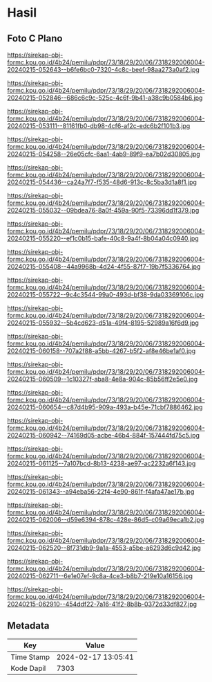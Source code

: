 # Hasil

## Foto C Plano

https://sirekap-obj-formc.kpu.go.id/4b24/pemilu/pdpr/73/18/29/20/06/7318292006004-20240215-052643--b6fe6bc0-7320-4c8c-beef-98aa273a0af2.jpg

https://sirekap-obj-formc.kpu.go.id/4b24/pemilu/pdpr/73/18/29/20/06/7318292006004-20240215-052846--686c6c9c-525c-4c6f-9b41-a38c9b0584b6.jpg

https://sirekap-obj-formc.kpu.go.id/4b24/pemilu/pdpr/73/18/29/20/06/7318292006004-20240215-053111--81161fb0-db98-4cf6-af2c-edc6b2f101b3.jpg

https://sirekap-obj-formc.kpu.go.id/4b24/pemilu/pdpr/73/18/29/20/06/7318292006004-20240215-054258--26e05cfc-6aa1-4ab9-89f9-ea7b02d30805.jpg

https://sirekap-obj-formc.kpu.go.id/4b24/pemilu/pdpr/73/18/29/20/06/7318292006004-20240215-054436--ca24a7f7-f535-48d6-913c-8c5ba3d1a8f1.jpg

https://sirekap-obj-formc.kpu.go.id/4b24/pemilu/pdpr/73/18/29/20/06/7318292006004-20240215-055032--09bdea76-8a0f-459a-90f5-73396dd1f379.jpg

https://sirekap-obj-formc.kpu.go.id/4b24/pemilu/pdpr/73/18/29/20/06/7318292006004-20240215-055220--ef1c0b15-bafe-40c8-9a4f-8b04a04c0940.jpg

https://sirekap-obj-formc.kpu.go.id/4b24/pemilu/pdpr/73/18/29/20/06/7318292006004-20240215-055408--44a9968b-4d24-4f55-87f7-19b7f5336764.jpg

https://sirekap-obj-formc.kpu.go.id/4b24/pemilu/pdpr/73/18/29/20/06/7318292006004-20240215-055722--9c4c3544-99a0-493d-bf38-9da03369106c.jpg

https://sirekap-obj-formc.kpu.go.id/4b24/pemilu/pdpr/73/18/29/20/06/7318292006004-20240215-055932--5b4cd623-d51a-49f4-8195-52989a16f6d9.jpg

https://sirekap-obj-formc.kpu.go.id/4b24/pemilu/pdpr/73/18/29/20/06/7318292006004-20240215-060158--707a2f88-a5bb-4267-b5f2-af8e46be1af0.jpg

https://sirekap-obj-formc.kpu.go.id/4b24/pemilu/pdpr/73/18/29/20/06/7318292006004-20240215-060509--1c10327f-aba8-4e8a-904c-85b56ff2e5e0.jpg

https://sirekap-obj-formc.kpu.go.id/4b24/pemilu/pdpr/73/18/29/20/06/7318292006004-20240215-060654--c87d4b95-909a-493a-b45e-71cbf7886462.jpg

https://sirekap-obj-formc.kpu.go.id/4b24/pemilu/pdpr/73/18/29/20/06/7318292006004-20240215-060942--74169d05-acbe-46b4-884f-157444fd75c5.jpg

https://sirekap-obj-formc.kpu.go.id/4b24/pemilu/pdpr/73/18/29/20/06/7318292006004-20240215-061125--7a107bcd-8b13-4238-ae97-ac2232a6f143.jpg

https://sirekap-obj-formc.kpu.go.id/4b24/pemilu/pdpr/73/18/29/20/06/7318292006004-20240215-061343--a94eba56-22f4-4e90-861f-f4afa47ae17b.jpg

https://sirekap-obj-formc.kpu.go.id/4b24/pemilu/pdpr/73/18/29/20/06/7318292006004-20240215-062006--d59e6394-878c-428e-86d5-c09a69eca1b2.jpg

https://sirekap-obj-formc.kpu.go.id/4b24/pemilu/pdpr/73/18/29/20/06/7318292006004-20240215-062520--8f731db9-9a1a-4553-a5be-a6293d6c9d42.jpg

https://sirekap-obj-formc.kpu.go.id/4b24/pemilu/pdpr/73/18/29/20/06/7318292006004-20240215-062711--6e1e07ef-9c8a-4ce3-b8b7-219e10a16156.jpg

https://sirekap-obj-formc.kpu.go.id/4b24/pemilu/pdpr/73/18/29/20/06/7318292006004-20240215-062910--454ddf22-7a16-41f2-8b8b-0372d33df827.jpg


## Metadata

| Key        | Value               |
| ---------- | ------------------- |
| Time Stamp | 2024-02-17 13:05:41 |
| Kode Dapil | 7303                |



